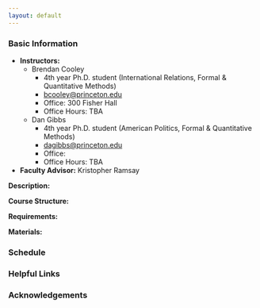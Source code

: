 ```yaml
---
layout: default
---
```


### Basic Information

- **Instructors:** 
    - Brendan Cooley
        - 4th year Ph.D. student (International Relations, Formal & Quantitative Methods)
        - [bcooley@princeton.edu](mailto:bcooley@princeton.edu) 
        - Office: 300 Fisher Hall
        - Office Hours: TBA
    - Dan Gibbs
        - 4th year Ph.D. student (American Politics, Formal & Quantitative Methods)
        - [dagibbs@princeton.edu](mailto:dagibbs@princeton.edu)
        - Office:
        - Office Hours: TBA
- **Faculty Advisor:** Kristopher Ramsay

**Description:**

**Course Structure:**

**Requirements:**

**Materials:**

### Schedule

### Helpful Links

### Acknowledgements
